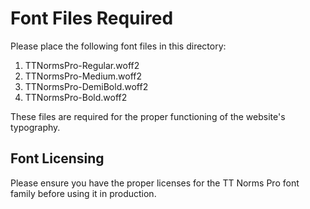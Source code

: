 # Font Files Required

Please place the following font files in this directory:

1. TTNormsPro-Regular.woff2
2. TTNormsPro-Medium.woff2
3. TTNormsPro-DemiBold.woff2
4. TTNormsPro-Bold.woff2

These files are required for the proper functioning of the website's typography.

## Font Licensing

Please ensure you have the proper licenses for the TT Norms Pro font family before using it in production.
